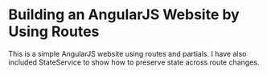 Building an AngularJS Website by Using Routes
======================

This is a simple AngularJS website using routes and partials. I have also included StateService to show how to preserve state across route changes.

